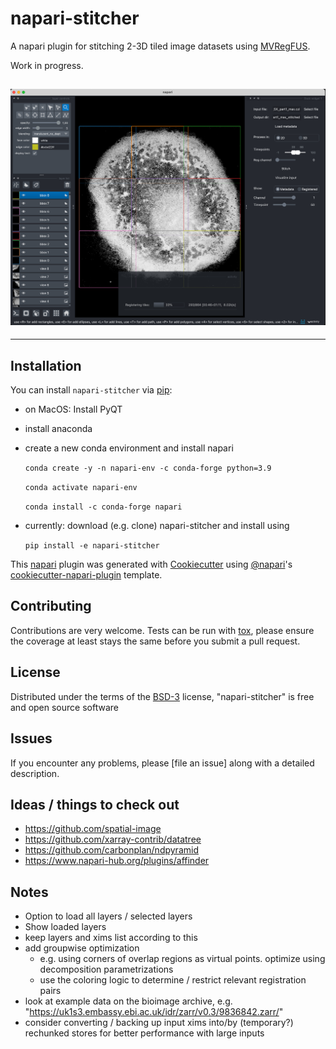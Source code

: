 <!--
[![License BSD-3](https://img.shields.io/pypi/l/napari-stitcher.svg?color=green)](https://github.com/m-albert/napari-stitcher/raw/main/LICENSE)
[![PyPI](https://img.shields.io/pypi/v/napari-stitcher.svg?color=green)](https://pypi.org/project/napari-stitcher)
[![Python Version](https://img.shields.io/pypi/pyversions/napari-stitcher.svg?color=green)](https://python.org)
[![tests](https://github.com/m-albert/napari-stitcher/workflows/tests/badge.svg)](https://github.com/m-albert/napari-stitcher/actions)
[![codecov](https://codecov.io/gh/m-albert/napari-stitcher/branch/main/graph/badge.svg)](https://codecov.io/gh/m-albert/napari-stitcher)
[![napari hub](https://img.shields.io/endpoint?url=https://api.napari-hub.org/shields/napari-stitcher)](https://napari-hub.org/plugins/napari-stitcher)
-->

# napari-stitcher
A napari plugin for stitching 2-3D tiled image datasets using [MVRegFUS](https://github.com/m-albert/MVRegFus).

Work in progress.

![](misc-data/20221223_screenshot.png)
----------------------------------

<!--
Don't miss the full getting started guide to set up your new package:
https://github.com/napari/cookiecutter-napari-plugin#getting-started

and review the napari docs for plugin developers:
https://napari.org/stable/plugins/index.html
-->

----------------------------------
## Installation

You can install `napari-stitcher` via [pip]:

- on MacOS: Install PyQT
- install anaconda
- create a new conda environment and install napari

    `conda create -y -n napari-env -c conda-forge python=3.9`

    `conda activate napari-env`

    `conda install -c conda-forge napari`

- currently: download (e.g. clone) napari-stitcher and install using

    `pip install -e napari-stitcher`

This [napari] plugin was generated with [Cookiecutter] using [@napari]'s [cookiecutter-napari-plugin] template.


## Contributing

Contributions are very welcome. Tests can be run with [tox], please ensure
the coverage at least stays the same before you submit a pull request.

## License

Distributed under the terms of the [BSD-3] license,
"napari-stitcher" is free and open source software

## Issues

If you encounter any problems, please [file an issue] along with a detailed description.

[napari]: https://github.com/napari/napari
[Cookiecutter]: https://github.com/audreyr/cookiecutter
[@napari]: https://github.com/napari
[MIT]: http://opensource.org/licenses/MIT
[BSD-3]: http://opensource.org/licenses/BSD-3-Clause
[GNU GPL v3.0]: http://www.gnu.org/licenses/gpl-3.0.txt
[GNU LGPL v3.0]: http://www.gnu.org/licenses/lgpl-3.0.txt
[Apache Software License 2.0]: http://www.apache.org/licenses/LICENSE-2.0
[Mozilla Public License 2.0]: https://www.mozilla.org/media/MPL/2.0/index.txt
[cookiecutter-napari-plugin]: https://github.com/napari/cookiecutter-napari-plugin

[napari]: https://github.com/napari/napari
[tox]: https://tox.readthedocs.io/en/latest/
[pip]: https://pypi.org/project/pip/
[PyPI]: https://pypi.org/

## Ideas / things to check out

- https://github.com/spatial-image
- https://github.com/xarray-contrib/datatree
- https://github.com/carbonplan/ndpyramid
- https://www.napari-hub.org/plugins/affinder

## Notes

- Option to load all layers / selected layers
- Show loaded layers
- keep layers and xims list according to this
- add groupwise optimization
    - e.g. using corners of overlap regions as virtual points. optimize using decomposition parametrizations
    - use the coloring logic to determine / restrict relevant registration pairs
- look at example data on the bioimage archive, e.g. "https://uk1s3.embassy.ebi.ac.uk/idr/zarr/v0.3/9836842.zarr/"
- consider converting / backing up input xims into/by (temporary?) rechunked stores for better performance with large inputs